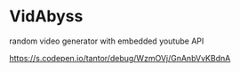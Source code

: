 # VidAbyss
random video generator with embedded youtube API

https://s.codepen.io/tantor/debug/WzmOVj/GnAnbVvKBdnA
